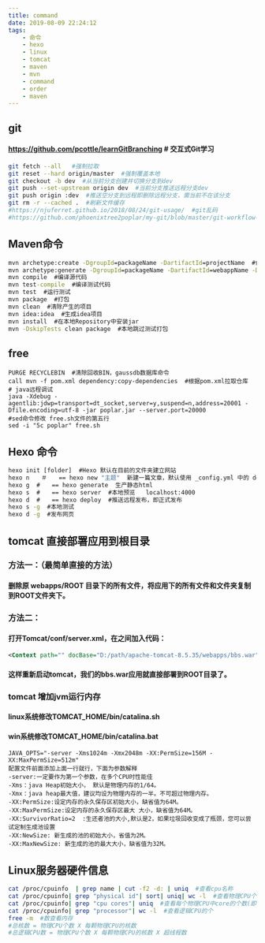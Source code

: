 ```yaml
---
title: command
date: 2019-08-09 22:24:12
tags:
	- 命令
	- hexo
	- linux
	- tomcat
	- maven
	- mvn
	- command
	- order
	- maven
---
```

## git
#### https://github.com/pcottle/learnGitBranching  # 交互式Git学习
```bash
git fetch --all   #强制拉取
git reset --hard origin/master  #强制覆盖本地
git checkout -b dev  #从当前分支创建并切换分支到dev
git push --set-upstream origin dev  #当前分支推送远程分支dev
git push origin :dev  #推送空分支到远程即删除远程分支，需当前不在该分支
git rm -r --cached .  #刷新文件缓存
#https://njuferret.github.io/2018/08/24/git-usage/  #git乱码
#https://github.com/phoenixtree2poplar/my-git/blob/master/git-workflow-tutorial.md  #git工作流
```
## Maven命令
```cmd
mvn archetype:create -DgroupId=packageName -DartifactId=projectName  #创建Maven的普通Java项目
mvn archetype:generate -DgroupId=packageName -DartifactId=webappName -DarchetypeArtifactId=maven-archetype-webapp  #创建Maven的Web项目
mvn compile  #编译源代码
mvn test-compile  #编译测试代码
mvn test  #运行测试
mvn package  #打包
mvn clean  #清除产生的项目
mvn idea:idea  #生成idea项目
mvn install  #在本地Repository中安装jar
mvn -DskipTests clean package  #本地跳过测试打包
```
## free
```
PURGE RECYCLEBIN  #清除回收BIN，gaussdb数据库命令
call mvn -f pom.xml dependency:copy-dependencies  #根据pom.xml拉取仓库
# java远程调试
java -Xdebug -agentlib:jdwp=transport=dt_socket,server=y,suspend=n,address=20001 -Dfile.encoding=utf-8 -jar poplar.jar --server.port=20000
#sed命令修改 free.sh文件的第五行
sed -i "5c poplar" free.sh
```
## Hexo 命令
```cmd
hexo init [folder]  #Hexo 默认在目前的文件夹建立网站
hexo n　　＃　　== hexo new "主题"  新建一篇文章，默认使用 _config.yml 中的 default_layout 参数代替
hexo g  #　　== hexo generate  生产静态html
hexo s  #　　== hexo server  #本地预览   localhost:4000
hexo d  #　　== hexo deploy  #推送远程发布，即正式发布
hexo s -g  #本地测试
hexo d -g  #发布网页
```


## tomcat 直接部署应用到根目录
### 方法一：（最简单直接的方法）
#### 删除原 webapps/ROOT 目录下的所有文件，将应用下的所有文件和文件夹复制到ROOT文件夹下。
### 方法二：
#### 打开Tomcat/conf/server.xml，在<host></host>之间加入代码：
```xml
<Context path="" docBase="D:/path/apache-tomcat-8.5.35/webapps/bbs.war"/>
```
#### 这样重新启动tomcat，我们的bbs.war应用就直接部署到ROOT目录了。
### tomcat 增加jvm运行内存
#### linux系统修改TOMCAT_HOME/bin/catalina.sh
#### win系统修改TOMCAT_HOME/bin/catalina.bat
```
JAVA_OPTS="-server -Xms1024m -Xmx2048m -XX:PermSize=156M -XX:MaxPermSize=512m"
配置文件前面添加上面一行就行，下面为参数解释
-server:一定要作为第一个参数，在多个CPU时性能佳 
-Xms：java Heap初始大小， 默认是物理内存的1/64。
-Xmx：java heap最大值，建议均设为物理内存的一半。不可超过物理内存。 
-XX:PermSize:设定内存的永久保存区初始大小，缺省值为64M。
-XX:MaxPermSize:设定内存的永久保存区最大 大小，缺省值为64M。
-XX:SurvivorRatio=2  :生还者池的大小,默认是2，如果垃圾回收变成了瓶颈，您可以尝试定制生成池设置
-XX:NewSize: 新生成的池的初始大小，省值为2M。
-XX:MaxNewSize: 新生成的池的最大大小，缺省值为32M。
```
## Linux服务器硬件信息
```bash
cat /proc/cpuinfo  | grep name | cut -f2 -d: | uniq  #查看cpu名称
cat /proc/cpuinfo| grep "physical id"| sort| uniq| wc -l  #查看物理CPU个数
cat /proc/cpuinfo| grep "cpu cores"| uniq  #查看每个物理CPU中core的个数(即核数)
cat /proc/cpuinfo| grep "processor"| wc -l  #查看逻辑CPU的个
free -m  #数查看内存 
#总核数 = 物理CPU个数 X 每颗物理CPU的核数 
#总逻辑CPU数 = 物理CPU个数 X 每颗物理CPU的核数 X 超线程数